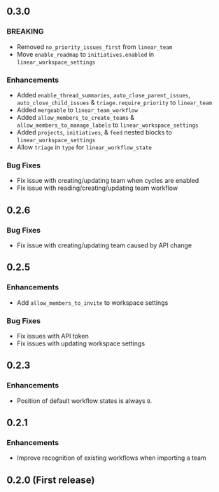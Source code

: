 ## 0.3.0

### BREAKING
* Removed `no_priority_issues_first` from `linear_team`
* Move `enable_roadmap` to `initiatives.enabled` in `linear_workspace_settings`

### Enhancements
* Added `enable_thread_summaries`, `auto_close_parent_issues`, `auto_close_child_issues` & `triage.require_priority` to `linear_team`
* Added `mergeable` to `linear_team_workflow`
* Added `allow_members_to_create_teams` & `allow_members_to_manage_labels` to `linear_workspace_settings`
* Added `projects`, `initiatives`, & `feed` nested blocks to `linear_workspace_settings`
* Allow `triage` in `type` for `linear_workflow_state`

### Bug Fixes
* Fix issue with creating/updating team when cycles are enabled
* Fix issue with reading/creating/updating team workflow

## 0.2.6

### Bug Fixes
* Fix issue with creating/updating team caused by API change

## 0.2.5

### Enhancements
* Add `allow_members_to_invite` to workspace settings

### Bug Fixes
* Fix issues with API token
* Fix issues with updating workspace settings

## 0.2.3

### Enhancements
* Position of default workflow states is always `0`.

## 0.2.1

### Enhancements
* Improve recognition of existing workflows when importing a team

## 0.2.0 (First release)
